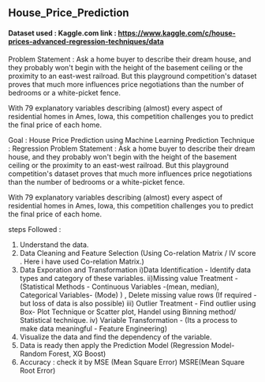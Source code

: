 ## House_Price_Prediction
#### Dataset used : Kaggle.com   link : https://www.kaggle.com/c/house-prices-advanced-regression-techniques/data
Problem Statement : 
Ask a home buyer to describe their dream house, and they probably won't begin with the height of the basement ceiling or the proximity to an east-west railroad. But this playground competition's dataset proves that much more influences price negotiations than the number of bedrooms or a white-picket fence.

With 79 explanatory variables describing (almost) every aspect of residential homes in Ames, Iowa, this competition challenges you to predict the final price of each home.

Goal : House Price Prediction using Machine Learning 
Prediction Technique : Regression
Problem Statement :
Ask a home buyer to describe their dream house, and they probably won't begin with the height of the basement ceiling or the proximity to an east-west railroad. But this playground competition's dataset proves that much more influences price negotiations than the number of bedrooms or a white-picket fence.

With 79 explanatory variables describing (almost) every aspect of residential homes in Ames, Iowa, this competition challenges you to predict the final price of each home.

steps Followed : 
1. Understand the data.
2. Data Cleaning and Feature Selection (Using Co-relation Matrix / IV score . Here i have used Co-relation Matrix.)
3. Data Exporation and Transformation
  i)Data Identification - Identify data types and category of these variables.
  ii)Missing value Treatment - (Statistical Methods - Continuous Variables -(mean, median), Categorical Variables- (Mode) ) , Delete missing value rows (If required - but loss of data is also possible)
  iii) Outlier Treatment - Find outlier using Box- Plot Technique or Scatter plot, Handel using Binning method/ Statistical technique.
  iv) Variable Transformation - (Its a process to make data meaningful - Feature Engineering)
4. Visualize the data and find the dependency of the variable.
5. Data is ready then apply the Prediction Model (Regression Model- Random Forest, XG Boost)
6. Accuracy : check it by MSE (Mean Square Error) MSRE(Mean Square Root Error)

